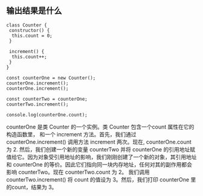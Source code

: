 ## 输出结果是什么
```
class Counter {
 constructor() {
  this.count = 0;
 }

 increment() {
  this.count++;
 }
}

const counterOne = new Counter();
counterOne.increment();
counterOne.increment();

const counterTwo = counterOne;
counterTwo.increment();

console.log(counterOne.count);
```


counterOne 是类 Counter 的一个实例。类 Counter 包含一个count 属性在它的构造函数里， 和一个 increment 方法。首先，我们通过 counterOne.increment() 调用方法 increment 两次。现在, counterOne.count 为 2.
然后，我们创建一个新的变量 counterTwo 并将 counterOne 的引用地址赋值给它。因为对象受引用地址的影响，我们刚刚创建了一个新的对象，其引用地址和 counterOne 的等价。因此它们指向同一块内存地址，任何对其的副作用都会影响 counterTwo。现在 counterTwo.count 为 2。
我们调用 counterTwo.increment() 将 count 的值设为 3。然后，我们打印 counterOne 里的count，结果为 3。